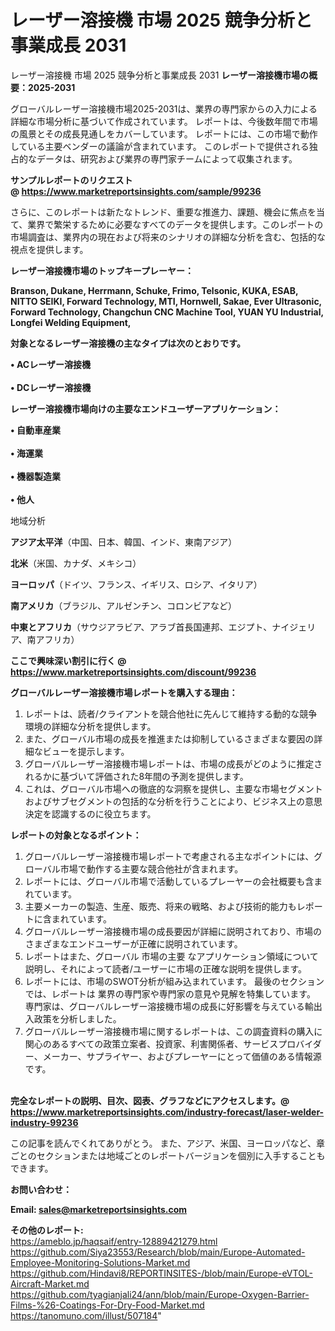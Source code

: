 # レーザー溶接機 市場 2025 競争分析と事業成長 2031
 レーザー溶接機 市場 2025 競争分析と事業成長 2031
<strong><b>レーザー溶接機市場の概要：2025-2031</b></strong>

グローバルレーザー溶接機市場2025-2031は、業界の専門家からの入力による詳細な市場分析に基づいて作成されています。 レポートは、今後数年間で市場の風景とその成長見通しをカバーしています。 レポートには、この市場で動作している主要ベンダーの議論が含まれています。 このレポートで提供される独占的なデータは、研究および業界の専門家チームによって収集されます。

<strong>サンプルレポートのリクエスト @ <a href=https://www.marketreportsinsights.com/sample/99236>https://www.marketreportsinsights.com/sample/99236</a></strong>

さらに、このレポートは新たなトレンド、重要な推進力、課題、機会に焦点を当て、業界で繁栄するために必要なすべてのデータを提供します。このレポートの市場調査は、業界内の現在および将来のシナリオの詳細な分析を含む、包括的な視点を提供します。

<strong>レーザー溶接機市場のトップキープレーヤー：</strong>

<strong>Branson, Dukane, Herrmann, Schuke, Frimo, Telsonic, KUKA, ESAB, NITTO SEIKI, Forward Technology, MTI, Hornwell, Sakae, Ever Ultrasonic, Forward Technology, Changchun CNC Machine Tool, YUAN YU Industrial, Longfei Welding Equipment,</strong>

<strong><b>対象となるレーザー溶接機の主なタイプは次のとおりです。</b></strong>

<strong>• ACレーザー溶接機<br><br>•  DCレーザー溶接機</strong>

<strong><b>レーザー溶接機市場向けの主要なエンドユーザーアプリケーション：</b></strong>

<strong>• 自動車産業<br><br>• 海運業<br><br>• 機器製造業<br><br>• 他人</strong>

 地域分析

<strong><b>アジア太平洋</b></strong>（中国、日本、韓国、インド、東南アジア）

<strong><b>北米</b></strong>（米国、カナダ、メキシコ）

<strong><b>ヨーロッパ</b></strong>（ドイツ、フランス、イギリス、ロシア、イタリア）

<strong><b>南アメリカ</b></strong>（ブラジル、アルゼンチン、コロンビアなど）

<strong><b>中東とアフリカ</b></strong>（サウジアラビア、アラブ首長国連邦、エジプト、ナイジェリア、南アフリカ）

<strong>ここで興味深い割引に行く @ <a href=https://www.marketreportsinsights.com/discount/99236>https://www.marketreportsinsights.com/discount/99236</a></strong>

<strong><b>グローバルレーザー溶接機市場レポートを購入する理由：</b></strong>
<ol>
  <li>レポートは、読者/クライアントを競合他社に先んじて維持する動的な競争環境の詳細な分析を提供します。</li>
  <li>また、グローバル市場の成長を推進または抑制しているさまざまな要因の詳細なビューを提示します。</li>
  <li>グローバルレーザー溶接機市場レポートは、市場の成長がどのように推定されるかに基づいて評価された8年間の予測を提供します。</li>
  <li>これは、グローバル市場への徹底的な洞察を提供し、主要な市場セグメントおよびサブセグメントの包括的な分析を行うことにより、ビジネス上の意思決定を認識するのに役立ちます。</li>
</ol>
<strong><b>レポートの対象となるポイント：</b></strong>
<ol>
  <li>グローバルレーザー溶接機市場レポートで考慮される主なポイントには、グローバル市場で動作する主要な競合他社が含まれます。</li>
  <li>レポートには、グローバル市場で活動しているプレーヤーの会社概要も含まれています。</li>
  <li>主要メーカーの製造、生産、販売、将来の戦略、および技術的能力もレポートに含まれています。</li>
  <li>グローバルレーザー溶接機市場の成長要因が詳細に説明されており、市場のさまざまなエンドユーザーが正確に説明されています。</li>
  <li>レポートはまた、グローバル 市場の主要 なアプリケーション領域について説明し、それによって読者/ユーザーに市場の正確な説明を提供します。</li>
  <li>レポートには、市場のSWOT分析が組み込まれています。 最後のセクションでは、レポートは 業界の専門家や専門家の意見や見解を特集しています。 専門家は、グローバルレーザー溶接機市場の成長に好影響を与えている輸出入政策を分析しました。</li>
  <li>グローバルレーザー溶接機市場に関するレポートは、この調査資料の購入に関心のあるすべての政策立案者、投資家、利害関係者、サービスプロバイダー、メーカー、サプライヤー、およびプレーヤーにとって価値のある情報源です。</li>
</ol><br>
<strong>完全なレポートの説明、目次、図表、グラフなどにアクセスします。@ <a href=https://www.marketreportsinsights.com/industry-forecast/laser-welder-industry-99236>https://www.marketreportsinsights.com/industry-forecast/laser-welder-industry-99236</a></strong>

この記事を読んでくれてありがとう。 また、アジア、米国、ヨーロッパなど、章ごとのセクションまたは地域ごとのレポートバージョンを個別に入手することもできます。

<strong><b>お問い合わせ：</b></strong>

<strong>Email: </strong><a href=mailto:sales@marketreportsinsights.com><strong>sales@marketreportsinsights.com</strong></a>

<strong>その他のレポート:</strong>
<br>
<a href=https://ameblo.jp/haqsaif/entry-12889421279.html>https://ameblo.jp/haqsaif/entry-12889421279.html</a>
<br>
<a href=https://github.com/Siya23553/Research/blob/main/Europe-Automated-Employee-Monitoring-Solutions-Market.md>https://github.com/Siya23553/Research/blob/main/Europe-Automated-Employee-Monitoring-Solutions-Market.md</a>
<br>
<a href=https://github.com/Hindavi8/REPORTINSITES-/blob/main/Europe-eVTOL-Aircraft-Market.md>https://github.com/Hindavi8/REPORTINSITES-/blob/main/Europe-eVTOL-Aircraft-Market.md</a>
<br>
<a href=https://github.com/tyagianjali24/ann/blob/main/Europe-Oxygen-Barrier-Films-%26-Coatings-For-Dry-Food-Market.md>https://github.com/tyagianjali24/ann/blob/main/Europe-Oxygen-Barrier-Films-%26-Coatings-For-Dry-Food-Market.md</a>
<br>
<a href=https://tanomuno.com/illust/507184>https://tanomuno.com/illust/507184</a>"
